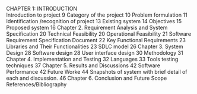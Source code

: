  CHAPTER 1: INTRODUCTION  
    Introduction to project 9 
    Category of the project 10 
    Problem formulation 11 
    Identification /recognition of project 13 
    Existing system  14 
    Objectives 15 
    Proposed system 16 
Chapter 2. Requirement Analysis and System Specification  20 
     Technical Feasibility 20 
     Operational Feasibility  21 
    Software Requirement Specification Document 22 
    Key Functional Requirements 23 
    Libraries and Their Functionalities  23 
    SDLC model 26 
Chapter 3. System Design 28 
    Software design 28 
    User interface design 30 
     Methodology 31 
 Chapter 4. Implementation and Testing  32 
      Languages 33 
     Tools testing techniques           37 
 Chapter 5. Results and Discussions  42 
      Software Performance 42 
      Future Worke 44 
Snapshots of system with brief detail of each and discussion. 
46 
Chapter 6. Conclusion and Future Scope  
References/Bibliography  
